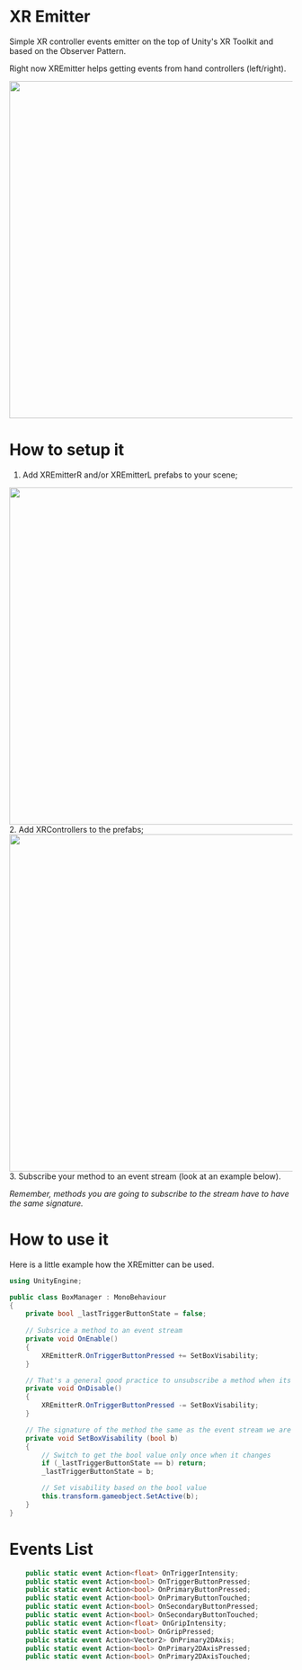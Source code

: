 # XR Emitter
Simple XR controller events emitter on the top of Unity's XR Toolkit and based on the Observer Pattern.

Right now XREmitter helps getting events from hand controllers (left/right).

<img src="Images/demo2.gif" width="600">


# How to setup it
1. Add XREmitterR and/or XREmitterL prefabs to your scene;
<img src="Images/demo2.gif" width="600">
2. Add XRControllers to the prefabs;
<img src="Images/demo2.gif" width="600">
3. Subscribe your method to an event stream (look at an example below).

 *Remember, methods you are going to subscribe to the stream have to have the same signature.* 

# How to use it
Here is a little example how the XREmitter can be used.

```csharp
using UnityEngine;

public class BoxManager : MonoBehaviour
{
    private bool _lastTriggerButtonState = false;
    
    // Subsrice a method to an event stream
    private void OnEnable() 
    {
        XREmitterR.OnTriggerButtonPressed += SetBoxVisability;
    }

    // That's a general good practice to unsubscribe a method when its object is gone)
    private void OnDisable() 
    {
        XREmitterR.OnTriggerButtonPressed -= SetBoxVisability;
    }

    // The signature of the method the same as the event stream we are going to subscribe it to (it passed a bool value as a parameter).
    private void SetBoxVisability (bool b) 
    {
        // Switch to get the bool value only once when it changes
        if (_lastTriggerButtonState == b) return;
        _lastTriggerButtonState = b;

        // Set visability based on the bool value
        this.transform.gameobject.SetActive(b);
    }
}
```
# Events List

```csharp
    public static event Action<float> OnTriggerIntensity;
    public static event Action<bool> OnTriggerButtonPressed;
    public static event Action<bool> OnPrimaryButtonPressed;
    public static event Action<bool> OnPrimaryButtonTouched;
    public static event Action<bool> OnSecondaryButtonPressed;
    public static event Action<bool> OnSecondaryButtonTouched;
    public static event Action<float> OnGripIntensity;
    public static event Action<bool> OnGripPressed;
    public static event Action<Vector2> OnPrimary2DAxis;
    public static event Action<bool> OnPrimary2DAxisPressed;
    public static event Action<bool> OnPrimary2DAxisTouched;
```

